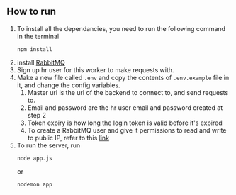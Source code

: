 ## How to run
1. To install all the dependancies, you need to run the following command in the terminal  
    ```shell
    npm install
    ```
2. install [RabbitMQ](https://www.rabbitmq.com/download.html)
3. Sign up hr user for this worker to make requests with.
4. Make a new file called `.env` and copy the contents of `.env.example` file in it, and change the config variables.
   1. Master url is the url of the backend to connect to, and send requests to.
   2. Email and password are the hr user email and password created at step 2
   3. Token expiry is how long the login token is valid before it's expired
   4. To create a RabbitMQ user and give it permissions to read and write to public IP, refer to this [link](https://www.rabbitmq.com/access-control.html) 
5. To run the server, run  
    ```shell
    node app.js
    ```  
    or
    ```
    nodemon app
    ```
